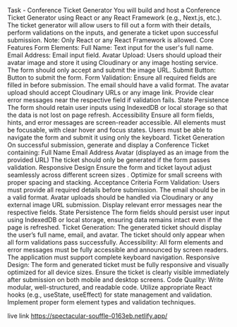 
Task - Conference Ticket Generator
You will build and host a Conference Ticket Generator using React or any React Framework (e.g., Next.js, etc.). The ticket generator will allow users to fill out a form with their details, perform validations on the inputs, and generate a ticket upon successful submission.
Note: Only React or any React Framework is allowed.
Core Features
Form Elements:
Full Name: Text input for the user's full name.
Email Address: Email input field.
Avatar Upload: Users should upload their avatar image and store it using Cloudinary or any image hosting service. The form should only accept and submit the image URL.
Submit Button: Button to submit the form.
Form Validation:
Ensure all required fields are filled in before submission.
The email should have a valid format.
The avatar upload should accept Cloudinary URLs or any image link.
Provide clear error messages near the respective field if validation fails.
State Persistence
The form should retain user inputs using IndexedDB or local storage so that the data is not lost on page refresh.
Accessibility
Ensure all form fields, hints, and error messages are screen-reader accessible.
All elements must be focusable, with clear hover and focus states.
Users must be able to navigate the form and submit it using only the keyboard.
Ticket Generation
On successful submission, generate and display a Conference Ticket containing:
Full Name
Email Address
Avatar (displayed as an image from the provided URL)
The ticket should only be generated if the form passes validation.
Responsive Design
Ensure the form and ticket layout adjust seamlessly across different screen sizes .
Optimize for small screens with proper spacing and stacking.
Acceptance Criteria
Form Validation:
Users must provide all required details before submission.
The email should be in a valid format.
Avatar uploads should be handled via Cloudinary or any external image URL submission.
Display relevant error messages near the respective fields.
State Persistence
The form fields should persist user input using IndexedDB or local storage, ensuring data remains intact even if the page is refreshed.
Ticket Generation:
The generated ticket should display the user’s full name, email, and avatar.
The ticket should only appear when all form validations pass successfully.
Accessibility:
All form elements and error messages must be fully accessible and announced by screen readers.
The application must support complete keyboard navigation.
Responsive Design:
The form and generated ticket must be fully responsive and visually optimized for all device sizes.
Ensure the ticket is clearly visible immediately after submission on both mobile and desktop screens.
Code Quality:
Write modular, well-structured, and readable code.
Utilize appropriate React hooks (e.g., useState, useEffect) for state management and validation.
Implement proper form element types and validation techniques.

live link https://spectacular-souffle-0163eb.netlify.app/
